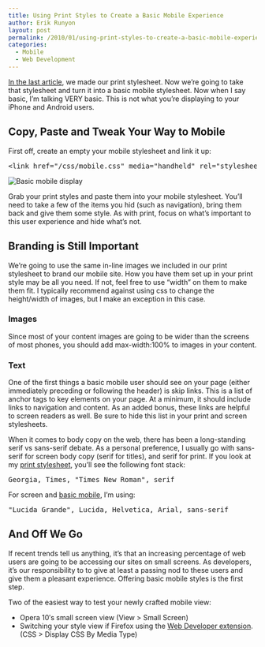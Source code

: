 ```yaml
---
title: Using Print Styles to Create a Basic Mobile Experience
author: Erik Runyon
layout: post
permalink: /2010/01/using-print-styles-to-create-a-basic-mobile-experience/
categories:
  - Mobile
  - Web Development
---
```

[In the last article][1], we made our print stylesheet. Now we’re going to take that stylesheet and turn it into a basic mobile stylesheet. Now when I say basic, I’m talking VERY basic. This is not what you’re displaying to your iPhone and Android users.<!-- more -->

## Copy, Paste and Tweak Your Way to Mobile

First off, create an empty your mobile stylesheet and link it up:

<pre>&lt;link href="/css/mobile.css" media="handheld" rel="stylesheet" type="text/css" /&gt;</pre>

<img class="alignright" src="/images/basic-mobile.png" alt="Basic mobile display" />

Grab your print styles and paste them into your mobile stylesheet. You’ll need to take a few of the items you hid (such as navigation), bring them back and give them some style. As with print, focus on what’s important to this user experience and hide what’s not.

## Branding is Still Important

We’re going to use the same in-line images we included in our print stylesheet to brand our mobile site. How you have them set up in your print style may be all you need. If not, feel free to use “width” on them to make them fit. I typically recommend against using css to change the height/width of images, but I make an exception in this case. <!--more-->

### Images

Since most of your content images are going to be wider than the screens of most phones, you should add max-width:100% to images in your content.

### Text

One of the first things a basic mobile user should see on your page (either immediately preceding or following the header) is skip links. This is a list of anchor tags to key elements on your page. At a minimum, it should include links to navigation and content. As an added bonus, these links are helpful to screen readers as well. Be sure to hide this list in your print and screen stylesheets.

When it comes to body copy on the web, there has been a long-standing serif vs sans-serif debate. As a personal preference, I usually go with sans-serif for screen body copy (serif for titles), and serif for print. If you look at my [print stylesheet][2], you’ll see the following font stack:

<pre>Georgia, Times, "Times New Roman", serif</pre>

For screen and [basic mobile][3], I’m using:

<pre>"Lucida Grande", Lucida, Helvetica, Arial, sans-serif</pre>

## And Off We Go

If recent trends tell us anything, it’s that an increasing percentage of web users are going to be accessing our sites on small screens. As developers, it’s our responsibility to to give at least a passing nod to these users and give them a pleasant experience. Offering basic mobile styles is the first step.

<div class="note">
  <p>
    Two of the easiest way to test your newly crafted mobile view:
  </p>
  
  <ul>
    <li>
      Opera 10′s small screen view (View > Small Screen)
    </li>
    <li>
      Switching your style view if Firefox using the <a href="http://chrispederick.com/work/web-developer/">Web Developer extension</a>. (CSS > Display CSS By Media Type)
    </li>
  </ul>
</div>

 [1]: /2010/01/18/print-styles-your-first-step-to-basic-mobile/
 [2]: /wp-content/themes/weedy-beta/css/print.css
 [3]: /wp-content/themes/weedy-beta/css/mobile.css
